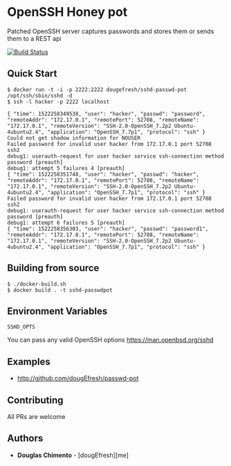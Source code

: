 # OpenSSH Honey pot

Patched OpenSSH server captures passwords and stores them or sends them to a REST api

[![Build Status][ci-img]][ci]


## Quick Start

```shell
$ docker run -t -i -p 2222:2222 dougefresh/sshd-passwd-pot /opt/ssh/sbin/sshd -d
$ ssh -l hacker -p 2222 localhost
```


```shell
{ "time": 1522258349538, "user": "hacker", "passwd": "password", "remoteAddr": "172.17.0.1", "remotePort": 52708, "remoteName": "172.17.0.1", "remoteVersion": "SSH-2.0-OpenSSH_7.2p2 Ubuntu-4ubuntu2.4", "application": "OpenSSH_7.7p1", "protocol": "ssh" }
Could not get shadow information for NOUSER
Failed password for invalid user hacker from 172.17.0.1 port 52708 ssh2
debug1: userauth-request for user hacker service ssh-connection method password [preauth]
debug1: attempt 5 failures 4 [preauth]
{ "time": 1522258351748, "user": "hacker", "passwd": "hacker", "remoteAddr": "172.17.0.1", "remotePort": 52708, "remoteName": "172.17.0.1", "remoteVersion": "SSH-2.0-OpenSSH_7.2p2 Ubuntu-4ubuntu2.4", "application": "OpenSSH_7.7p1", "protocol": "ssh" }
Failed password for invalid user hacker from 172.17.0.1 port 52708 ssh2
debug1: userauth-request for user hacker service ssh-connection method password [preauth]
debug1: attempt 6 failures 5 [preauth]
{ "time": 1522258356303, "user": "hacker", "passwd": "password1", "remoteAddr": "172.17.0.1", "remotePort": 52708, "remoteName": "172.17.0.1", "remoteVersion": "SSH-2.0-OpenSSH_7.2p2 Ubuntu-4ubuntu2.4", "application": "OpenSSH_7.7p1", "protocol": "ssh" }
```


## Building from source

```
$ ./docker-build.sh
$ docker build . -t sshd-passwdpot
```


## Environment Variables

`SSHD_OPTS`

You can pass any valid OpenSSH options https://man.openbsd.org/sshd


## Examples
    
* http://github.com/dougEfresh/passwd-pot


## Contributing
 All PRs are welcome


## Authors

* **Douglas Chimento**  - [dougEfresh][me]




[ci-img]: https://travis-ci.org/dougEfresh/lambdazap.svg?branch=master
[ci]: https://travis-ci.org/dougEfresh/lambdazap
